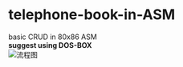 # telephone-book-in-ASM
basic CRUD in 80x86 ASM
</br>
<b>suggest using DOS-BOX</b>
</br>
![流程图](https://user-images.githubusercontent.com/74538732/197730111-9a9dd9b4-ef58-47b0-8df6-194f4f477054.png)
